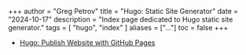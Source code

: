 +++
author = "Greg Petrov"
title = "Hugo: Static Site Generator"
date = "2024-10-17"
description = "Index page dedicated to Hugo static site generator."
tags = [
    "hugo",
    "index"
]
aliases = ["..."]
toc = false
+++

- [Hugo: Publish Website with GitHub
Pages](/blog/notes/20241011094140-hugo-publish-website-github-pages)
